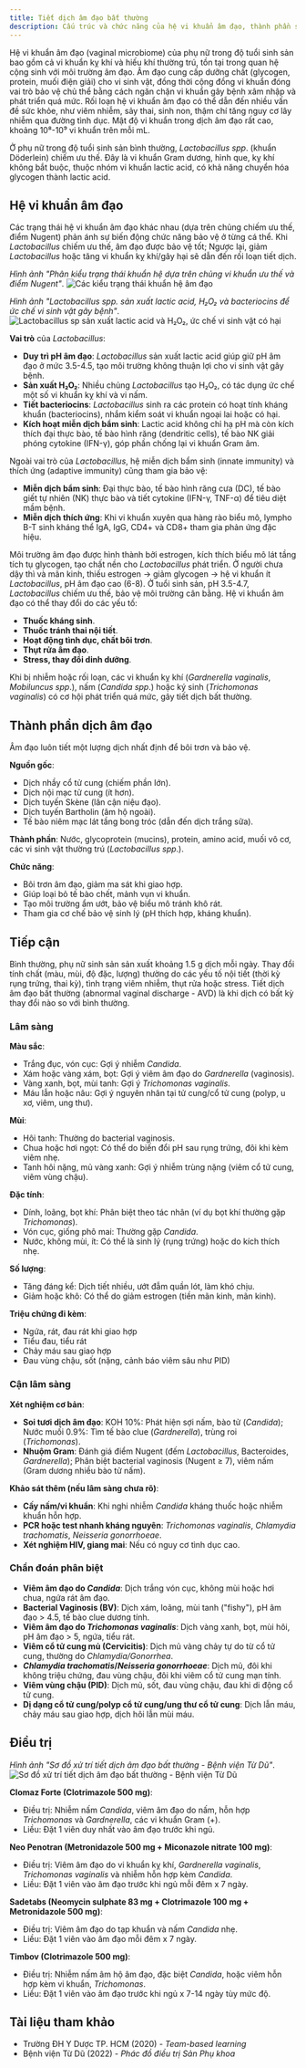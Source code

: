 ```yaml
---
title: Tiết dịch âm đạo bất thường
description: Cấu trúc và chức năng của hệ vi khuẩn âm đạo, thành phần sinh lý của dịch tiết âm đạo, nguyên nhân và phân loại các rối loạn tiết dịch, cùng hướng xử trí và các biệt dược thường dùng.
---
```


Hệ vi khuẩn âm đạo (vaginal microbiome) của phụ nữ trong độ tuổi sinh sản bao gồm cả vi khuẩn kỵ khí và hiếu khí thường trú, tồn tại trong quan hệ cộng sinh với môi trường âm đạo. Âm đạo cung cấp dưỡng chất (glycogen, protein, muối điện giải) cho vi sinh vật, đồng thời cộng đồng vi khuẩn đóng vai trò bảo vệ chủ thể bằng cách ngăn chặn vi khuẩn gây bệnh xâm nhập và phát triển quá mức. Rối loạn hệ vi khuẩn âm đạo có thể dẫn đến nhiều vấn đề sức khỏe, như viêm nhiễm, sảy thai, sinh non, thậm chí tăng nguy cơ lây nhiễm qua đường tình dục. Mật độ vi khuẩn trong dịch âm đạo rất cao, khoảng 10⁸-10⁹ vi khuẩn trên mỗi mL.

Ở phụ nữ trong độ tuổi sinh sản bình thường, _Lactobacillus spp_. (khuẩn Döderlein) chiếm ưu thế. Đây là vi khuẩn Gram dương, hình que, kỵ khí không bắt buộc, thuộc nhóm vi khuẩn lactic acid, có khả năng chuyển hóa glycogen thành lactic acid.

## Hệ vi khuẩn âm đạo

Các trạng thái hệ vi khuẩn âm đạo khác nhau (dựa trên chủng chiếm ưu thế, điểm Nugent) phản ánh sự biến động chức năng bảo vệ ở từng cá thể. Khi _Lactobacillus_ chiếm ưu thế, âm đạo được bảo vệ tốt; Ngược lại, giảm _Lactobacillus_ hoặc tăng vi khuẩn kỵ khí/gây hại sẽ dẫn đến rối loạn tiết dịch.

_Hình ảnh "Phân kiểu trạng thái khuẩn hệ dựa trên chủng vi khuẩn ưu thế và điểm Nugent"_.
![Các kiểu trạng thái khuẩn hệ âm đạo](./_images/tiet-dich-am-dao-bat-thuong/cac-trang-thai-khuan-he-am-dao.png)

_Hình ảnh "Lactobacillus spp. sản xuất lactic acid, H₂O₂ và bacteriocins để ức chế vi sinh vật gây bệnh"_.
![Lactobacillus sp sản xuất lactic acid và H₂O₂, ức chế vi sinh vật có hại](./_images/tiet-dich-am-dao-bat-thuong/lactobacillus-sp-san-xuat-acid-lactic-h2o2.png)

**Vai trò** của _Lactobacillus_:

- **Duy trì pH âm đạo**: _Lactobacillus_ sản xuất lactic acid giúp giữ pH âm đạo ở mức 3.5-4.5, tạo môi trường không thuận lợi cho vi sinh vật gây bệnh.
- **Sản xuất H₂O₂**: Nhiều chủng _Lactobacillus_ tạo H₂O₂, có tác dụng ức chế một số vi khuẩn kỵ khí và vi nấm.
- **Tiết bacteriocins**: _Lactobacillus_ sinh ra các protein có hoạt tính kháng khuẩn (bacteriocins), nhắm kiểm soát vi khuẩn ngoại lai hoặc có hại.
- **Kích hoạt miễn dịch bẩm sinh**: Lactic acid không chỉ hạ pH mà còn kích thích đại thực bào, tế bào hình răng (dendritic cells), tế bào NK giải phóng cytokine (IFN-γ), góp phần chống lại vi khuẩn Gram âm.

Ngoài vai trò của _Lactobacillus_, hệ miễn dịch bẩm sinh (innate immunity) và thích ứng (adaptive immunity) cũng tham gia bảo vệ:

- **Miễn dịch bẩm sinh**: Đại thực bào, tế bào hình răng cưa (DC), tế bào giết tự nhiên (NK) thực bào và tiết cytokine (IFN-γ, TNF-α) để tiêu diệt mầm bệnh.
- **Miễn dịch thích ứng**: Khi vi khuẩn xuyên qua hàng rào biểu mô, lympho B-T sinh kháng thể IgA, IgG, CD4+ và CD8+ tham gia phản ứng đặc hiệu.

Môi trường âm đạo được hình thành bởi estrogen, kích thích biểu mô lát tầng tích tụ glycogen, tạo chất nền cho _Lactobacillus_ phát triển. Ở người chưa dậy thì và mãn kinh, thiếu estrogen → giảm glycogen → hệ vi khuẩn ít _Lactobacillus_, pH âm đạo cao (6-8). Ở tuổi sinh sản, pH 3.5-4.7, _Lactobacillus_ chiếm ưu thế, bảo vệ môi trường cân bằng. Hệ vi khuẩn âm đạo có thể thay đổi do các yếu tố:

- **Thuốc kháng sinh**.
- **Thuốc tránh thai nội tiết**.
- **Hoạt động tình dục, chất bôi trơn**.
- **Thụt rửa âm đạo**.
- **Stress, thay đổi dinh dưỡng**.

Khi bị nhiễm hoặc rối loạn, các vi khuẩn kỵ khí (_Gardnerella vaginalis_, _Mobiluncus spp_.), nấm (_Candida spp_.) hoặc ký sinh (_Trichomonas vaginalis_) có cơ hội phát triển quá mức, gây tiết dịch bất thường.

## Thành phần dịch âm đạo

Âm đạo luôn tiết một lượng dịch nhất định để bôi trơn và bảo vệ.

**Nguồn gốc**:

- Dịch nhầy cổ tử cung (chiếm phần lớn).
- Dịch nội mạc tử cung (ít hơn).
- Dịch tuyến Skène (lân cận niệu đạo).
- Dịch tuyến Bartholin (âm hộ ngoài).
- Tế bào niêm mạc lát tầng bong tróc (dẫn đến dịch trắng sữa).

**Thành phần**: Nước, glycoprotein (mucins), protein, amino acid, muối vô cơ, các vi sinh vật thường trú (_Lactobacillus spp_.).

**Chức năng**:

- Bôi trơn âm đạo, giảm ma sát khi giao hợp.
- Giúp loại bỏ tế bào chết, mảnh vụn vi khuẩn.
- Tạo môi trường ẩm ướt, bảo vệ biểu mô tránh khô rát.
- Tham gia cơ chế bảo vệ sinh lý (pH thích hợp, kháng khuẩn).

## Tiếp cận

Bình thường, phụ nữ sinh sản sản xuất khoảng 1.5 g dịch mỗi ngày. Thay đổi tính chất (màu, mùi, độ đặc, lượng) thường do các yếu tố nội tiết (thời kỳ rụng trứng, thai kỳ), tình trạng viêm nhiễm, thụt rửa hoặc stress. Tiết dịch âm đạo bất thường (abnormal vaginal discharge - AVD) là khi dịch có bất kỳ thay đổi nào so với bình thường.

### Lâm sàng

**Màu sắc**:

- Trắng đục, vón cục: Gợi ý nhiễm _Candida_.
- Xám hoặc vàng xám, bọt: Gợi ý viêm âm đạo do _Gardnerella_ (vaginosis).
- Vàng xanh, bọt, mùi tanh: Gợi ý _Trichomonas vaginalis_.
- Máu lẫn hoặc nâu: Gợi ý nguyên nhân tại tử cung/cổ tử cung (polyp, u xơ, viêm, ung thư).

**Mùi**:

- Hôi tanh: Thường do bacterial vaginosis.
- Chua hoặc hơi ngọt: Có thể do biến đổi pH sau rụng trứng, đôi khi kèm viêm nhẹ.
- Tanh hôi nặng, mủ vàng xanh: Gợi ý nhiễm trùng nặng (viêm cổ tử cung, viêm vùng chậu).

**Đặc tính**:

- Dính, loãng, bọt khí: Phân biệt theo tác nhân (ví dụ bọt khí thường gặp _Trichomonas_).
- Vón cục, giống phô mai: Thường gặp _Candida_.
- Nước, không mùi, ít: Có thể là sinh lý (rụng trứng) hoặc do kích thích nhẹ.

**Số lượng**:

- Tăng đáng kể: Dịch tiết nhiều, ướt đẫm quần lót, làm khó chịu.
- Giảm hoặc khô: Có thể do giảm estrogen (tiền mãn kinh, mãn kinh).

**Triệu chứng đi kèm**:

- Ngứa, rát, đau rát khi giao hợp
- Tiểu đau, tiểu rát
- Chảy máu sau giao hợp
- Đau vùng chậu, sốt (nặng, cảnh báo viêm sâu như PID)

### Cận lâm sàng

**Xét nghiệm cơ bản**:

- **Soi tươi dịch âm đạo**: KOH 10%: Phát hiện sợi nấm, bào tử (_Candida_); Nước muối 0.9%: Tìm tế bào clue (_Gardnerella_), trùng roi (_Trichomonas_).
- **Nhuộm Gram**: Đánh giá điểm Nugent (đếm _Lactobacillus_, Bacteroides, _Gardnerella_); Phân biệt bacterial vaginosis (Nugent ≥ 7), viêm nấm (Gram dương nhiều bào tử nấm).

**Khảo sát thêm (nếu lâm sàng chưa rõ)**:

- **Cấy nấm/vi khuẩn**: Khi nghi nhiễm _Candida_ kháng thuốc hoặc nhiễm khuẩn hỗn hợp.
- **PCR hoặc test nhanh kháng nguyên**: _Trichomonas vaginalis_, _Chlamydia trachomatis_, _Neisseria gonorrhoeae_.
- **Xét nghiệm HIV, giang mai**: Nếu có nguy cơ tình dục cao.

### Chẩn đoán phân biệt

- **Viêm âm đạo do _Candida_**: Dịch trắng vón cục, không mùi hoặc hơi chua, ngứa rát âm đạo.
- **Bacterial Vaginosis (BV)**: Dịch xám, loãng, mùi tanh ("fishy"), pH âm đạo > 4.5, tế bào clue dương tính.
- **Viêm âm đạo do _Trichomonas vaginalis_**: Dịch vàng xanh, bọt, mùi hôi, pH âm đạo > 5, ngứa, tiểu rát.
- **Viêm cổ tử cung mủ (Cervicitis)**: Dịch mủ vàng chảy tự do từ cổ tử cung, thường do _Chlamydia/Gonorrhea_.
- **_Chlamydia trachomatis_/_Neisseria gonorrhoeae_**: Dịch mủ, đôi khi không triệu chứng, đau vùng chậu, đôi khi viêm cổ tử cung mạn tính.
- **Viêm vùng chậu (PID)**: Dịch mủ, sốt, đau vùng chậu, đau khi di động cổ tử cung.
- **Dị dạng cổ tử cung/polyp cổ tử cung/ung thư cổ tử cung**: Dịch lẫn máu, chảy máu sau giao hợp, dịch hôi lẫn mùi máu.

## Điều trị

_Hình ảnh "Sơ đồ xử trí tiết dịch âm đạo bất thường - Bệnh viện Từ Dũ"_.
![Sơ đồ xử trí tiết dịch âm đạo bất thường - Bệnh viện Từ Dũ](./_images/tiet-dich-am-dao-bat-thuong/so-do-xu-tri-tiet-dich-am-dao-bat-thuong.jpg)

**Clomaz Forte (Clotrimazole 500 mg)**:

- Điều trị: Nhiễm nấm _Candida_, viêm âm đạo do nấm, hỗn hợp _Trichomonas_ và _Gardnerella_, các vi khuẩn Gram (+).
- Liều: Đặt 1 viên duy nhất vào âm đạo trước khi ngủ.

**Neo Penotran (Metronidazole 500 mg + Miconazole nitrate 100 mg)**:

- Điều trị: Viêm âm đạo do vi khuẩn kỵ khí, _Gardnerella vaginalis_, _Trichomonas vaginalis_ và nhiễm hỗn hợp kèm _Candida_.
- Liều: Đặt 1 viên vào âm đạo trước khi ngủ mỗi đêm x 7 ngày.

**Sadetabs (Neomycin sulphate 83 mg + Clotrimazole 100 mg + Metronidazole 500 mg)**:

- Điều trị: Viêm âm đạo do tạp khuẩn và nấm _Candida_ nhẹ.
- Liều: Đặt 1 viên vào âm đạo mỗi đêm x 7 ngày.

**Timbov (Clotrimazole 500 mg)**:

- Điều trị: Nhiễm nấm âm hộ âm đạo, đặc biệt _Candida_, hoặc viêm hỗn hợp kèm vi khuẩn, _Trichomonas_.
- Liều: Đặt 1 viên vào âm đạo trước khi ngủ x 7-14 ngày tùy mức độ.

## Tài liệu tham khảo

- Trường ĐH Y Dược TP. HCM (2020) - _Team-based learning_
- Bệnh viện Từ Dũ (2022) - _Phác đồ điều trị Sản Phụ khoa_
